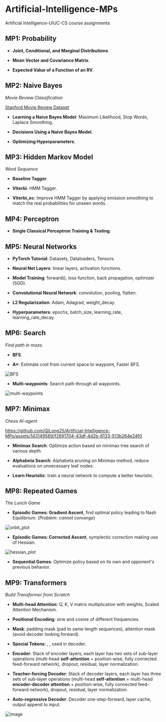# Artificial-Intelligence-MPs
Artificial Intelligence-UIUC-CS course assignments

## MP1: Probability
 *  **Joint, Conditional, and Marginal Distributions**.

 *  **Mean Vector and Covariance Matrix**.

 *  **Expected Value of a Function of an RV**.

## MP2: Naive Bayes
*Movie Review Classification*

[Stanford Movie Review Dataset](https://ai.stanford.edu/~amaas/data/sentiment/)

 *  **Learning a Naive Bayes Model**: Maximum Likelihood, Stop Words, Laplace Smoothing.

 *  **Decisions Using a Naive Bayes Model**.

 *  **Optimizing Hyperparameters**.

## MP3: Hidden Markov Model
*Word Sequence*

 *  **Baseline Tagger**.

 *  **Viterbi**: HMM Tagger.

 *  **Viterbi_ec**: Improve HMM Tagger by applying emission smoothing to match the real probabilities for unseen words.

## MP4: Perceptron
 *  **Single Classical Perceptron Training & Testing**.

## MP5: Neural Networks
 *  **PyTorch Tutorial**: Datasets, Dataloaders, Tensors.

 *  **Neural Net Layers**: linear layers, activation functions.

 *  **Model Training**: forward(), loss function, back propagation, optimizer (SGD).

 *  **Convolutional Neural Network**: convolution, pooling, flatten.

 *  **L2 Regularization**: Adam, Adagrad, weight_decay.

 *  **Hyperparameters**: epochs, batch_size, learning_rate, learning_rate_decay.

## MP6: Search
*Find path in maze.*

 *  **BFS**.

 *  **A\***: Estimate cost from current space to waypoint, Faster BFS.

![BFS](https://github.com/QiLong25/Artificial-Intelligence-MPs/assets/143149589/fe13ceae-0772-4abe-859d-2fbe94ccc2a8)

 *  **Multi-waypoints**: Search path through all waypoints.

![multi-waypoints](https://github.com/QiLong25/Artificial-Intelligence-MPs/assets/143149589/f5951b6d-37ef-4a6e-aebf-f02ef21a121b)

## MP7: Minimax
*Chess AI-agent*

https://github.com/QiLong25/Artificial-Intelligence-MPs/assets/143149589/f2691704-43df-4d2b-8133-513b264e24f0

 *  **Minimax Search**: Optimize action based on minimax tree search of various depth.

 *  **Alphabeta Search**: Alphabeta pruning on Minimax method, reduce evaluations on unnecessary leaf nodes.

 *  **Learn Heuristic**: train a neural network to compute a better heuristic.

## MP8: Repeated Games
*The Lunch Game*

 *  **Episodic Games: Gradient Ascent**, find optimal policy leading to Nash Equilibrium. (*Problem: cannot converge*)

![orbit_plot](https://github.com/QiLong25/Artificial-Intelligence-MPs/assets/143149589/270c4a08-5cf7-4ea4-a426-08e6f0c80b0c)

 *  **Episodic Games: Corrected Ascent**, symplectic correction making use of Hessian.

![hessian_plot](https://github.com/QiLong25/Artificial-Intelligence-MPs/assets/143149589/07c46bdb-82d8-45a1-94e8-3e578fe80270)

 *  **Sequential Games**: Optimize policy based on its own and opponent's previous behavior.

## MP9: Transformers
*Build Transformer from Scratch*

 *  **Multi-head Attention**: Q, K, V matrix multiplication with weights, Scaled Attention Mechanism.

 *  **Positional Encoding**: sine and cosine of different frequencies.

 *  **Mask**: padding mask (pad to same length sequences), attention mask (avoid decoder looking forward).

 *  **Special Tokens**: <sos>, <eos>, used in decoder.

 *  **Encoder**: Stack of encoder layers, each layer has two sets of sub-layer operations (multi-head **self-attention** + position-wise, fully connected feed-forward network), dropout, residual, layer normalization.

 *  **Teacher-forcing Decoder**: Stack of decoder layers, each layer has three sets of sub-layer operations (multi-head **self-attention** + multi-head **encoder-decoder attention** + position-wise, fully connected feed-forward network), dropout, residual, layer normalization.

 *  **Auto-regressive Decoder**: Decoder one-step-forward, layer cache, output append to input.

![image](https://github.com/QiLong25/Artificial-Intelligence-MPs/assets/143149589/41b68db1-6b5e-46f3-a681-e81815a00dce)
















